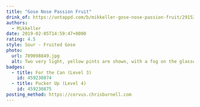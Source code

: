 ```yaml
---
title: "Gose Nose Passion Fruit"
drink_of: https://untappd.com/b/mikkeller-gose-nose-passion-fruit/2915335
authors:
  - Mikkeller
date: 2019-02-05T14:59:47+0000
rating: 4.5
style: Sour - Fruited Gose
photo:
  url: 709098849.jpg
  alt: Two very light, yellow pints are shown, with a fog on the glasses that demonstrates how cold it was when this photo was taken
badges:
  - title: For the Can (Level 3)
    id: 459230874
  - title: Pucker Up (Level 4)
    id: 459230875
posting_method: https://corvus.chrisburnell.com
---
```

